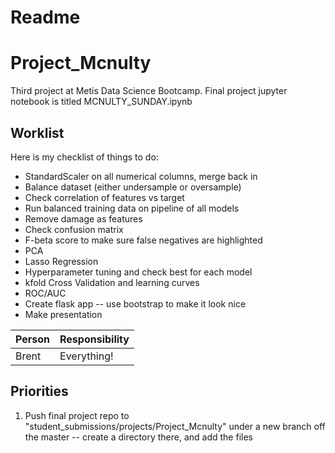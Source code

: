 # Readme

# Project_Mcnulty
Third project at Metis Data Science Bootcamp. Final project jupyter notebook is titled MCNULTY_SUNDAY.ipynb

## Worklist
Here is my checklist of things to do:
* StandardScaler on all numerical columns, merge back in
* Balance dataset (either undersample or oversample)
* Check correlation of features vs target
* Run balanced training data on pipeline of all models
* Remove damage as features
* Check confusion matrix
* F-beta score to make sure false negatives are highlighted
* PCA
* Lasso Regression
* Hyperparameter tuning and check best for each model
* kfold Cross Validation and learning curves
* ROC/AUC
* Create flask app -- use bootstrap to make it look nice
* Make presentation

| Person | Responsibility |
| --- | --- |
| Brent | Everything! |

## Priorities

1. Push final project repo to "student_submissions/projects/Project_Mcnulty" under a new branch off the master -- create a directory there, and add the files
